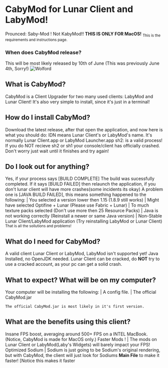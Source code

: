 # CabyMod for Lunar Client and LabyMod!
Prounced: Saby-Mod ! Not KabyMod!!
**THIS IS ONLY FOR MacOS!**
<sub> This is the requirements and instructions page. </sub>
### When does CabyMod release?
This will be most likely released by 10th of June (This was previously June 4th, Sorry!)
![Wolford](https://github.com/samxCoding/CabyMod/assets/100733048/59773eb9-74ef-4ba2-98a7-2ed1dacfe5b3)


## What is CabyMod?
CabyMod is a Client Upgrader for two many used clients: LabyMod and Lunar Client!
It's also very simple to install, since it's just in a terminal!

## How do I install CabyMod?
Download the latest release, after that open the application, and now here is what you should do:
IDN means Lunar Client's or LabyMod's name. It's normally Lunar Client.app or LabyMod Launcher.app
sh2: is a valid process!
If you do NOT recieve sh2 or sh1 your console/client has officially crashed. Don't worry just wait until it finishes and try again!
## Do I look out for anything?
Yes, if your process says [BUILD COMPLETE] The build was sucessfully completed.
If it says [BUILD FAILED] then relaunch the application, if you don't lunar client will have more crashes(some incidents its okay)
A problem one is [JAVA BUILD FAILED], this means something happened to the following:
  | You selected a version lower then 1.15 (1.8.9 still works)
  | Might have selected Optifine + Lunar (Please use Fabric + Lunar)
  | To much texture packs selected (Don't use more then 25 Resource Packs)
  | Java is not working correctly (Reinstall a newer or same Java version)
  | Non-Stable Lunar Client/LabyMod application (Try reinstalling LabyMod or Lunar Client)
<sup> That is all the sollutions and problems! </sup>

## What do I need for CabyMod?
A valid client 
Lunar Client or LabyMod,
LabyMod isn't supported yet!
Java Installed, no OpenJDK needed.
Lunar Client can be cracked, do **NOT** try to use a cracked account, as your pc can get a solid crash.

## What to expect? What will be on my computer?
Your computer will be installing the following:
| A config file.
| The official CabyMod.jar 
```
The official CabyMod.jar is most likely in it's first version.
```

## What are the benefits using this client?
Insane FPS boost, averaging around 500+ FPS on a INTEL MacBook. (Notice, CabyMod is made for MacOS only.)
Faster Mods ! | The mods on Lunar Client or LabyMod(Laby's Widgets) will barely impact your FPS!
Optimized Sodium | Sodium is just going to be Sodium's original rendering, but with CabyMod, the client will just look for Sodiums **Main File** to make it faster! [Notice this makes it faster

